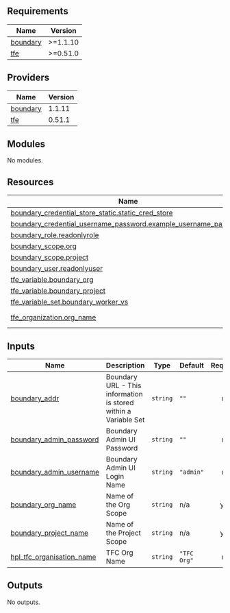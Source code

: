 <!-- BEGIN_TF_DOCS -->
## Requirements

| Name | Version |
|------|---------|
| <a name="requirement_boundary"></a> [boundary](#requirement\_boundary) | >=1.1.10 |
| <a name="requirement_tfe"></a> [tfe](#requirement\_tfe) | >=0.51.0 |

## Providers

| Name | Version |
|------|---------|
| <a name="provider_boundary"></a> [boundary](#provider\_boundary) | 1.1.11 |
| <a name="provider_tfe"></a> [tfe](#provider\_tfe) | 0.51.1 |

## Modules

No modules.

## Resources

| Name | Type |
|------|------|
| [boundary_credential_store_static.static_cred_store](https://registry.terraform.io/providers/hashicorp/boundary/latest/docs/resources/credential_store_static) | resource |
| [boundary_credential_username_password.example_username_password](https://registry.terraform.io/providers/hashicorp/boundary/latest/docs/resources/credential_username_password) | resource |
| [boundary_role.readonlyrole](https://registry.terraform.io/providers/hashicorp/boundary/latest/docs/resources/role) | resource |
| [boundary_scope.org](https://registry.terraform.io/providers/hashicorp/boundary/latest/docs/resources/scope) | resource |
| [boundary_scope.project](https://registry.terraform.io/providers/hashicorp/boundary/latest/docs/resources/scope) | resource |
| [boundary_user.readonlyuser](https://registry.terraform.io/providers/hashicorp/boundary/latest/docs/resources/user) | resource |
| [tfe_variable.boundary_org](https://registry.terraform.io/providers/hashicorp/tfe/latest/docs/resources/variable) | resource |
| [tfe_variable.boundary_project](https://registry.terraform.io/providers/hashicorp/tfe/latest/docs/resources/variable) | resource |
| [tfe_variable_set.boundary_worker_vs](https://registry.terraform.io/providers/hashicorp/tfe/latest/docs/resources/variable_set) | resource |
| [tfe_organization.org_name](https://registry.terraform.io/providers/hashicorp/tfe/latest/docs/data-sources/organization) | data source |

## Inputs

| Name | Description | Type | Default | Required |
|------|-------------|------|---------|:--------:|
| <a name="input_boundary_addr"></a> [boundary\_addr](#input\_boundary\_addr) | Boundary URL - This information is stored within a Variable Set | `string` | `""` | no |
| <a name="input_boundary_admin_password"></a> [boundary\_admin\_password](#input\_boundary\_admin\_password) | Boundary Admin UI Password | `string` | `""` | no |
| <a name="input_boundary_admin_username"></a> [boundary\_admin\_username](#input\_boundary\_admin\_username) | Boundary Admin UI Login Name | `string` | `"admin"` | no |
| <a name="input_boundary_org_name"></a> [boundary\_org\_name](#input\_boundary\_org\_name) | Name of the Org Scope | `string` | n/a | yes |
| <a name="input_boundary_project_name"></a> [boundary\_project\_name](#input\_boundary\_project\_name) | Name of the Project Scope | `string` | n/a | yes |
| <a name="input_hpl_tfc_organisation_name"></a> [hpl\_tfc\_organisation\_name](#input\_hpl\_tfc\_organisation\_name) | TFC Org Name | `string` | `"TFC Org"` | no |

## Outputs

No outputs.
<!-- END_TF_DOCS -->